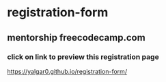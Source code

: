 # registration-form
## mentorship freecodecamp.com
### click on link to preview this registration page
https://yalgar0.github.io/registration-form/
